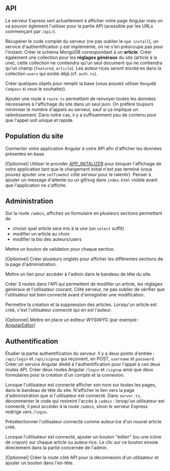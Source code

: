 ## API
Le serveur Express sert actuellement à afficher votre page Angular mais on va pouvoir églement l'utiliser pour la partie API (acessible par les URLs commençant par `/api/`).

Récupérer le code complet du serveur (ne pas oublier le `npm install`), un service d'authentification y est implémenté, on ne s'en préoccupe pas pour l'instant.
Créer le schéma MongoDB correspondant à un **article**. Créer également une collection pour les **réglages généraux** du site (article à la une), cette collection ne contiendra qu'un seul document qui ne contiendra qu'un champ (`featured_article`). Les auteur·rices seront stocké·es dans la collection `users` qui existe déjà (cf. `auth.ts`).

Créer quelques objets pour remplir la base (vous pouvez utiliser `MongoDB Compass` si vous le souhaitez).

Ajouter une route à `route.ts` permettant de renvoyer toutes les données nécessaires à l'affichage du site dans un seul json. On préfère toujours minimiser le nombre d'appels au serveur, sauf si ça implique un ralentissement. Dans notre cas, il y a suffisamment peu de contenu pour que l'appel soit unique et rapide.

## Population du site
Connecter votre application Angular à votre API afin d'afficher les données présentes en base.

[Optionnel] Utiliser le provider [APP_INITALIZER](https://angular.io/api/core/APP_INITIALIZER) pour bloquer l'affichage de votre application tant que le chargement initial n'est pas terminé (vous pouvez ajouter une `setTimeOut` côté serveur pour le ralentir). Penser à ajouter un message d'attente ou un gif/svg dans `index.html` visible avant que l'application ne s'affiche.

## Administration
Sur la route `/admin`, affichez un formulaire en plusieurs sections permettant de 
* choisir quel article sera mis à la une (un `select` suffit)
* modifier un article au choix
* modifier la bio des auteurs/users

Mettre un bouton de validation pour chaque section.

[Optionnel] Créer plusieurs onglets pour afficher les différentes sections de la page d'administration.

Mettre un lien pour accéder à l'admin dans le bandeau de tête du site.

Créer 3 routes dans l'API qui permettent de modifier un article, les réglages généraux et l'utilisateur courant. Côté serveur, ne pas oublier de vérifier que l'utilisateur est bien connecté avant d'enregistrer une modification.

Permettre la création et la suppression des articles. Lorsqu'un article est créé, c'est l'utilisateur connecté qui en est l'auteur.

[Optionnel] Mettre en place un éditeur WYSIWYG (par exemple : [AngularEditor](https://www.npmjs.com/package/@kolkov/angular-editor))

## Authentification
Étudier la partie authentification du serveur. Il y a deux points d'entrée : `/api/login` et `/api/signup` qui reçoivent, en POST, `username` et `password`.
Créer un service Angular dédié à l'authentification pour l'appel à ces deux routes API.
Créer deux routes Angular `/login` et `/signup` ainsi que deux formulaires pour la création d'un compte et la connexion.

Lorsque l'utilisateur est connecté afficher son nom sur toutes les pages, dans le bandeau de tête du site. N'afficher le lien vers la page d'administration que si l'utilisateur est connecté.
Dans `server.ts`, décommenter le code qui restreint l'accès à `/admin` : lorsqu'un utilisateur est connecté, il peut accéder à la route `/admin`, sinon le serveur Express redirige vers `/login`. 

Présélectionner l'utilisateur connecté comme auteur·ice d'un nouvel article créé.

Lorsque l'utilisateur est connecté, ajouter un bouton "éditer" (ou une icône de crayon) sur chaque article ou auteur·rice. Le clic sur ce bouton envoie directement dans la partie concernée de l'admin.

[Optionnel] Créer la route côté API pour la déconnexion d'un utilisateur et ajouter un bouton dans l'en-tête.
